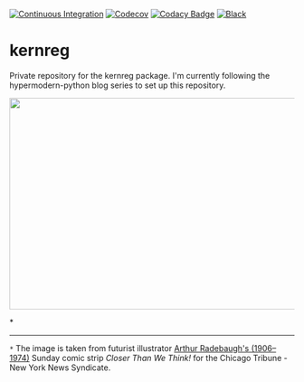 [![Continuous Integration](https://github.com/segsell/hypermodern-kernreg/workflows/Continuous%20Integration/badge.svg?branch=main)](https://github.com/segsell/hypermodern-kernreg/actions?workflow=%3A"Continuous+Integration")
[![Codecov](https://codecov.io/gh/segsell/hypermodern-kernreg/branch/main/graph/badge.svg)](https://codecov.io/gh/segsell/hypermodern-kernreg)
[![Codacy Badge](https://app.codacy.com/project/badge/Grade/5dd752959ec8415c8fa9cc9c18ac7d9a)](https://www.codacy.com?utm_source=github.com&amp;utm_medium=referral&amp;utm_content=segsell/hypermodern-kernreg&amp;utm_campaign=Badge_Grade)
[![Black](https://img.shields.io/badge/code%20style-black-000000.svg)](https://github.com/psf/black)

# kernreg
Private repository for the kernreg package. I'm currently following the hypermodern-python blog series to set up this repository.



<p align="center">
  <img width="650" height="374" src="https://github.com/segsell/hypermodern-kernreg/blob/develop/docs/images/Arthur_Radebaugh_retrofuturism.jpg?raw=true">
</p> *


-----
`*` The image is taken from futurist illustrator [Arthur Radebaugh's (1906–1974)](http://www.gavinrothery.com/my-blog/2012/7/15/arthur-radebaugh.html)
Sunday comic strip *Closer Than We Think!* for the Chicago Tribune - New York News Syndicate.
